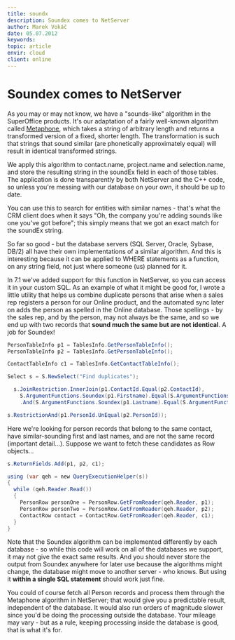 ```yaml
---
title: soundx
description: Soundex comes to NetServer
author: Marek Vokáč
date: 05.07.2012
keywords:
topic: article
envir: cloud
client: online
---
```


# Soundex comes to NetServer

As you may or may not know, we have a "sounds-like" algorithm in the SuperOffice products. It's our adaptation of a fairly well-known algorithm called [Metaphone][1], which takes a string of arbitrary length and returns a transformed version of a fixed, shorter length. The transformation is such that strings that sound similar (are phonetically approximately equal) will result in identical transformed strings.

We apply this algorithm to contact.name, project.name and selection.name, and store the resulting string in the soundEx field in each of those tables. The application is done transparently by both NetServer and the C++ code, so unless you're messing with our database on your own, it should be up to date.

You can use this to search for entities with similar names - that's what the CRM client does when it says "Oh, the company you're adding sounds like one you've got before"; this simply means that we got an exact match for the soundEx string.

So far so good - but the database servers (SQL Server, Oracle, Sybase, DB/2) all have their own implementations of a similar algorithm. And this is interesting because it can be applied to WHERE statements as a function, on any string field, not just where someone (us) planned for it.

In 7.1 we've added support for this function in NetServer, so you can access it in your custom SQL. As an example of what it might be good for, I wrote a little utility that helps us combine duplicate persons that arise when a sales rep registers a person for our Online product, and the automated sync later on adds the person as spelled in the Online database. Those spellings - by the sales rep, and by the person, may not always be the same, and so we end up with two records that **sound much the same but are not identical**. A job for Soundex!

```csharp
PersonTableInfo p1 = TablesInfo.GetPersonTableInfo();
PersonTableInfo p2 = TablesInfo.GetPersonTableInfo();

ContactTableInfo c1 = TablesInfo.GetContactTableInfo();

Select s = S.NewSelect("Find duplicates");

  s.JoinRestriction.InnerJoin(p1.ContactId.Equal(p2.ContactId),  
    S.ArgumentFunctions.Soundex(p1.Firstname).Equal(S.ArgumentFunctions.Soundex(p2.Firstname))
    .And(S.ArgumentFunctions.Soundex(p1.Lastname).Equal(S.ArgumentFunctions.Soundex(p2.Lastname))));

s.RestrictionAnd(p1.PersonId.UnEqual(p2.PersonId));
```

Here we're looking for person records that belong to the same contact, have similar-sounding first and last names, and are not the same record (important detail...). Suppose we want to fetch these candidates as Row objects...

```csharp
s.ReturnFields.Add(p1, p2, c1);

using (var qeh = new QueryExecutionHelper(s))
{
  while (qeh.Reader.Read())
  {
    PersonRow personOne = PersonRow.GetFromReader(qeh.Reader, p1);
    PersonRow personTwo = PersonRow.GetFromReader(qeh.Reader, p2);
    ContactRow contact = ContactRow.GetFromReader(qeh.Reader, c1);
  }
}
```

Note that the Soundex algorithm can be implemented differently by each database - so while this code will work on all of the databases we support, it may not give the exact same results. And you should never store the output from Soundex anywhere for later use because the algorithms might change, the database might move to another server - who knows. But using it **within a single SQL statement** should work just fine.

You could of course fetch all Person records and process them through the Metaphone algorithm in NetServer; that would give you a predictable result, independent of the database. It would also run orders of magnitude slower since you'd be doing the processing outside the database. Your mileage may vary - but as a rule, keeping processing inside the database is good, that is what it's for.

<!-- Referenced links -->
[1]: https://en.wikipedia.org/wiki/Metaphone
